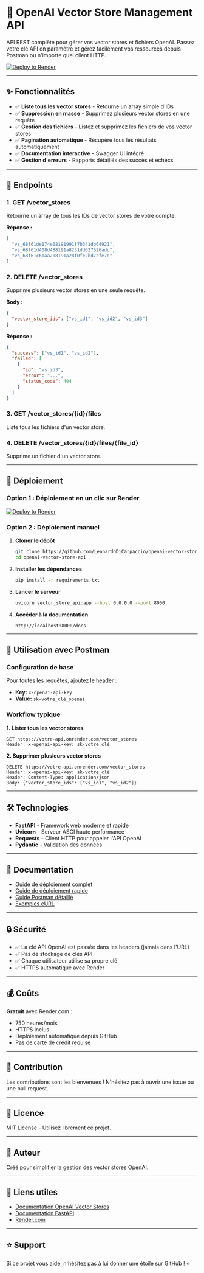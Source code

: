 # 🚀 OpenAI Vector Store Management API

API REST complète pour gérer vos vector stores et fichiers OpenAI. Passez votre clé API en paramètre et gérez facilement vos ressources depuis Postman ou n'importe quel client HTTP.

[![Deploy to Render](https://render.com/images/deploy-to-render-button.svg)](https://render.com/deploy?repo=https://github.com/LeonardoDiCarpaccio/openai-vector-store-api)

---

## ✨ Fonctionnalités

- ✅ **Liste tous les vector stores** - Retourne un array simple d'IDs
- ✅ **Suppression en masse** - Supprimez plusieurs vector stores en une requête
- ✅ **Gestion des fichiers** - Listez et supprimez les fichiers de vos vector stores
- ✅ **Pagination automatique** - Récupère tous les résultats automatiquement
- ✅ **Documentation interactive** - Swagger UI intégré
- ✅ **Gestion d'erreurs** - Rapports détaillés des succès et échecs

---

## 🎯 Endpoints

### 1. GET /vector_stores
Retourne un array de tous les IDs de vector stores de votre compte.

**Réponse :**
```json
[
  "vs_68f61de174e08191991f7b341db64921",
  "vs_68f61d408d488191a8251dd627526adc",
  "vs_68f61c61aa208191a28f0fe2bd7cfe7d"
]
```

### 2. DELETE /vector_stores
Supprime plusieurs vector stores en une seule requête.

**Body :**
```json
{
  "vector_store_ids": ["vs_id1", "vs_id2", "vs_id3"]
}
```

**Réponse :**
```json
{
  "success": ["vs_id1", "vs_id2"],
  "failed": [
    {
      "id": "vs_id3",
      "error": "...",
      "status_code": 404
    }
  ]
}
```

### 3. GET /vector_stores/{id}/files
Liste tous les fichiers d'un vector store.

### 4. DELETE /vector_stores/{id}/files/{file_id}
Supprime un fichier d'un vector store.

---

## 🚀 Déploiement

### Option 1 : Déploiement en un clic sur Render

[![Deploy to Render](https://render.com/images/deploy-to-render-button.svg)](https://render.com/deploy?repo=https://github.com/LeonardoDiCarpaccio/openai-vector-store-api)

### Option 2 : Déploiement manuel

1. **Cloner le dépôt**
   ```bash
   git clone https://github.com/LeonardoDiCarpaccio/openai-vector-store-api.git
   cd openai-vector-store-api
   ```

2. **Installer les dépendances**
   ```bash
   pip install -r requirements.txt
   ```

3. **Lancer le serveur**
   ```bash
   uvicorn vector_store_api:app --host 0.0.0.0 --port 8000
   ```

4. **Accéder à la documentation**
   ```
   http://localhost:8000/docs
   ```

---

## 📖 Utilisation avec Postman

### Configuration de base

Pour toutes les requêtes, ajoutez le header :
- **Key:** `x-openai-api-key`
- **Value:** `sk-votre_clé_openai`

### Workflow typique

**1. Lister tous les vector stores**
```
GET https://votre-api.onrender.com/vector_stores
Header: x-openai-api-key: sk-votre_clé
```

**2. Supprimer plusieurs vector stores**
```
DELETE https://votre-api.onrender.com/vector_stores
Header: x-openai-api-key: sk-votre_clé
Header: Content-Type: application/json
Body: {"vector_store_ids": ["vs_id1", "vs_id2"]}
```

---

## 🛠️ Technologies

- **FastAPI** - Framework web moderne et rapide
- **Uvicorn** - Serveur ASGI haute performance
- **Requests** - Client HTTP pour appeler l'API OpenAI
- **Pydantic** - Validation des données

---

## 📝 Documentation

- [Guide de déploiement complet](DEPLOYMENT_GUIDE.md)
- [Guide de déploiement rapide](DEPLOY_NOW.md)
- [Guide Postman détaillé](POSTMAN_GUIDE_FINAL.md)
- [Exemples cURL](CURL_EXAMPLES.md)

---

## 🔒 Sécurité

- ✅ La clé API OpenAI est passée dans les headers (jamais dans l'URL)
- ✅ Pas de stockage de clés API
- ✅ Chaque utilisateur utilise sa propre clé
- ✅ HTTPS automatique avec Render

---

## 💰 Coûts

**Gratuit** avec Render.com :
- 750 heures/mois
- HTTPS inclus
- Déploiement automatique depuis GitHub
- Pas de carte de crédit requise

---

## 🤝 Contribution

Les contributions sont les bienvenues ! N'hésitez pas à ouvrir une issue ou une pull request.

---

## 📄 Licence

MIT License - Utilisez librement ce projet.

---

## 🎉 Auteur

Créé pour simplifier la gestion des vector stores OpenAI.

---

## 🔗 Liens utiles

- [Documentation OpenAI Vector Stores](https://platform.openai.com/docs/api-reference/vector-stores)
- [Documentation FastAPI](https://fastapi.tiangolo.com/)
- [Render.com](https://render.com)

---

## ⭐ Support

Si ce projet vous aide, n'hésitez pas à lui donner une étoile sur GitHub ! ⭐

